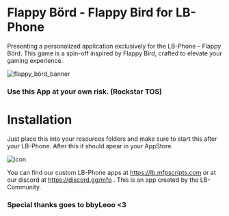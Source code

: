 # Flappy Börd - Flappy Bird for LB-Phone
Presenting a personalized application exclusively for the LB-Phone – Flappy Börd. 
This game is a spin-off inspired by Flappy Bird, crafted to elevate your gaming experience.

![flappy_börd_banner](https://github.com/maxifaxipaxi-new/lbphone-flappybird/assets/115405418/26afcc6f-795c-4f9e-943f-365ada3403d1)
### Use this App at your own risk. (Rockstar TOS)

# Installation
Just place this into your resources folders and make sure to start this after your LB-Phone.
After this it should apear in your AppStore.

![icon](https://github.com/maxifaxipaxi-new/lbphone-flappybird/assets/115405418/30361d68-c8d9-4665-8576-931de83ef607)

You can find our custom LB-Phone apps at https://lb.mfpscripts.com or at our discord at https://discord.gg/mfp .
This is an app created by the LB-Community.

### Special thanks goes to bbyLeoo <3
